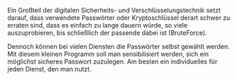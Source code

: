 Ein Großteil der digitalen Sicherheits- und Verschlüsselungstechnik setzt darauf, dass
verwendete Passwörter oder Kryptoschlüssel derart schwer zu erraten sind, dass es einfach zu lange
dauern würde, so viele auszuprobieren, bis schließlich der passende dabei ist (BruteForce).

Dennoch können bei vielen Diensten die Passwörter selbst gewählt werden. Mit diesem kleinen
Programm soll man sensibilisiert werden, sich ein möglichst sicheres Passwort zuzulegen.
Am besten ein individuelles für jeden Dienst, den man nutzt.

